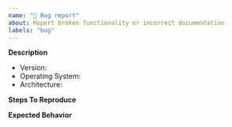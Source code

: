 ```yaml
---
name: "🐞 Bug report"
about: Report broken functionality or incorrect documentation
labels: "bug"
---
```


**Description**

- Version: <!-- use `tmpl -v` to get the version -->
- Operating System: <!-- darwin, linux or windows -->
- Architecture: <!-- amd64 or arm64 -->

<!-- Include a brief description of the problem. -->

**Steps To Reproduce**

<!-- Include the minimum possible code or example data to reproduce the problem. -->

**Expected Behavior**

<!-- What did you expect to happen instead of this problem? -->
